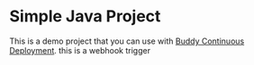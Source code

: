 # Simple Java Project
This is a demo project that you can use with [Buddy Continuous Deployment](https://buddy.works).
this is a webhook trigger
